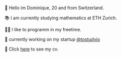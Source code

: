 🚀 Hello im Dominique, 20 and from Switzerland.

📚 I am currently studying mathematics at ETH Zurich.

🧑‍🚀 I like to programm in my freetime.
 
💭 currently working on my startup [@tostudyio](https://github.com/tostudyio)

📝 Click [here](cv/cv.pdf) to see my cv.

